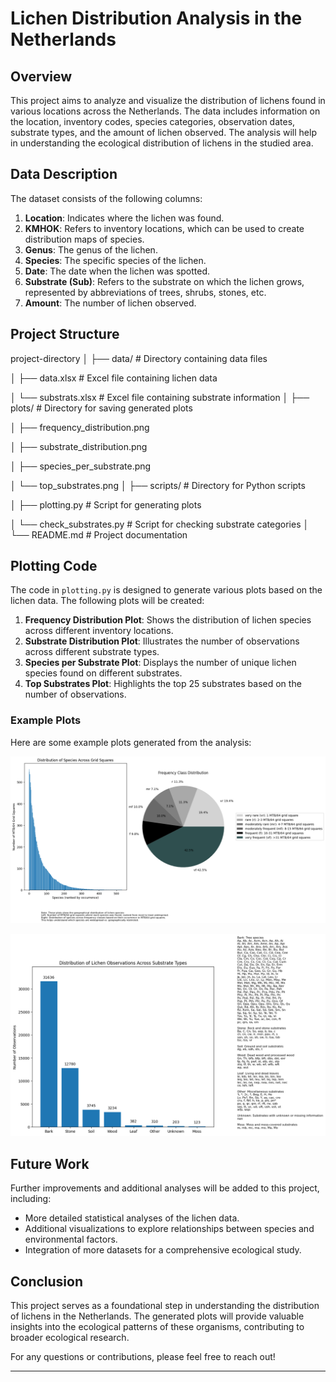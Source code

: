 # Lichen Distribution Analysis in the Netherlands

## Overview

This project aims to analyze and visualize the distribution of lichens found in various locations across the Netherlands. The data includes information on the location, inventory codes, species categories, observation dates, substrate types, and the amount of lichen observed. The analysis will help in understanding the ecological distribution of lichens in the studied area.

## Data Description

The dataset consists of the following columns:

1. **Location**: Indicates where the lichen was found.
2. **KMHOK**: Refers to inventory locations, which can be used to create distribution maps of species.
3. **Genus**: The genus of the lichen.
4. **Species**: The specific species of the lichen.
5. **Date**: The date when the lichen was spotted.
6. **Substrate (Sub)**: Refers to the substrate on which the lichen grows, represented by abbreviations of trees, shrubs, stones, etc.
7. **Amount**: The number of lichen observed.

## Project Structure
project-directory
│
├── data/ # Directory containing data files

│ ├── data.xlsx # Excel file containing lichen data

│ └── substrats.xlsx # Excel file containing substrate information
│
├── plots/ # Directory for saving generated plots

│ ├── frequency_distribution.png

│ ├── substrate_distribution.png

│ ├── species_per_substrate.png

│ └── top_substrates.png
│
├── scripts/ # Directory for Python scripts

│ ├── plotting.py # Script for generating plots

│ └── check_substrates.py # Script for checking substrate categories
│
└── README.md # Project documentation

## Plotting Code

The code in `plotting.py` is designed to generate various plots based on the lichen data. The following plots will be created:

1. **Frequency Distribution Plot**: Shows the distribution of lichen species across different inventory locations.
2. **Substrate Distribution Plot**: Illustrates the number of observations across different substrate types.
3. **Species per Substrate Plot**: Displays the number of unique lichen species found on different substrates.
4. **Top Substrates Plot**: Highlights the top 25 substrates based on the number of observations.

### Example Plots

Here are some example plots generated from the analysis:

![Frequency Distribution](plots/frequency_distribution.png)

![Substrate Distribution](plots/substrate_distribution.png)

## Future Work

Further improvements and additional analyses will be added to this project, including:

- More detailed statistical analyses of the lichen data.
- Additional visualizations to explore relationships between species and environmental factors.
- Integration of more datasets for a comprehensive ecological study.

## Conclusion

This project serves as a foundational step in understanding the distribution of lichens in the Netherlands. The generated plots will provide valuable insights into the ecological patterns of these organisms, contributing to broader ecological research.

For any questions or contributions, please feel free to reach out!

---
